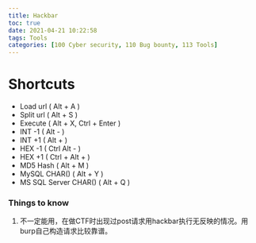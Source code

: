 ```yaml
---
title: Hackbar
toc: true
date: 2021-04-21 10:22:58
tags: Tools
categories: [100 Cyber security, 110 Bug bounty, 113 Tools]
---
```


# Shortcuts
- Load url ( Alt + A )
- Split url ( Alt + S )
- Execute ( Alt + X, Ctrl + Enter )
- INT -1 ( Alt - )
- INT +1 ( Alt + )
- HEX -1 ( Ctrl Alt - )
- HEX +1 ( Ctrl + Alt + )
- MD5 Hash ( Alt + M )
- MySQL CHAR() ( Alt + Y )
- MS SQL Server CHAR() ( Alt + Q )

### Things to know
1. 不一定能用，在做CTF时出现过post请求用hackbar执行无反映的情况。用burp自己构造请求比较靠谱。
